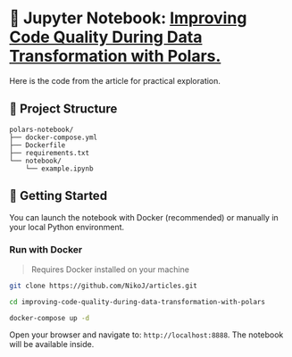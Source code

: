 # 📘 Jupyter Notebook: [Improving Code Quality During Data Transformation with Polars.](https://medium.com/data-science/improving-code-quality-during-data-transformation-with-polars-92997e67c8a9)

Here is the code from the article for practical exploration.

## 📁 Project Structure

    polars-notebook/
    ├── docker-compose.yml
    ├── Dockerfile
    ├── requirements.txt
    └── notebook/
        └── example.ipynb

## 🚀 Getting Started

You can launch the notebook with Docker (recommended) or manually in your local Python environment.

### Run with Docker

> Requires Docker installed on your machine

```bash
git clone https://github.com/NikoJ/articles.git

cd improving-code-quality-during-data-transformation-with-polars

docker-compose up -d
```
Open your browser and navigate to: `http://localhost:8888`. The notebook will be available inside.